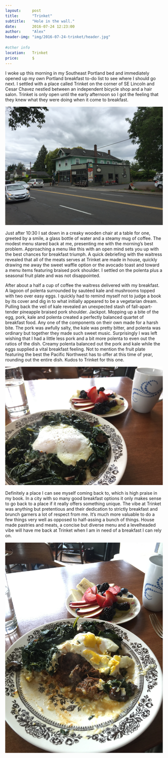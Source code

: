 ```yaml
---
layout:     post
title:      "Trinket"
subtitle:   "Hole in the wall."
date:       2016-07-24 12:23:00
author:     "Alex"
header-img: "img/2016-07-24-trinket/header.jpg"

#other info
location:   Trinket
price:      $
---
```


[img1]: /img/2016-07-24-trinket/1.jpg
[img2]: /img/2016-07-24-trinket/2.jpg
[img3]: /img/2016-07-24-trinket/3.jpg

I woke up this morning in my Southeast Portland bed and immediately opened up my own Portland breakfast to-do list to see where I should go next. I settled with a place called Trinket on the corner of SE Lincoln and Cesar Chavez nestled between an independent bicycle shop and a hair salon. Trinket is only open until the early afternoon so I got the feeling that they knew what they were doing when it come to breakfast.

![img3]

Just after 10:30 I sat down in a creaky wooden chair at a table for one, greeted by a smile, a glass bottle of water and a steamy mug of coffee. The modest menu stared back at me, presenting me with the morning’s best problem. Approaching a menu like this with an open mind sets you up with the best chances for breakfast triumph. A quick debriefing with the waitress revealed that all of the meats serves at Trinket are made in house, quickly drawing me away the sweet waffle option or the avocado toast and toward a menu items featuring braised pork shoulder. I settled on the polenta plus a seasonal fruit plate and was not disappointed.

After about a half a cup of coffee the waitress delivered with my breakfast. A lagoon of polenta surrounded by sautéed kale and mushrooms topped with two over easy eggs. I quickly had to remind myself not to judge a book by its cover and dig in to what initially appeared to be a vegetarian dream.  Pulling back the veil of kale revealed an unexpected stash of fall-apart-tender pineapple braised pork shoulder. Jackpot.  Mopping up a bite of the egg, pork, kale and polenta created a perfectly balanced quartet of breakfast food. Any one of the components on their own made for a harsh bite. The pork was awfully salty, the kale was pretty bitter, and polenta was ordinary but together they made such sweet music. Surprisingly I was left wishing that I had a little less pork and a bit more polenta to even out the ratios of the dish. Creamy polenta balanced out the pork and kale while the eggs supplied a vital breakfast feeling.  Not to mention the fruit plate featuring the best the Pacific Northwest has to offer at this time of year, rounding out the entire dish. Kudos to Trinket for this one.

![img1]

Definitely a place I can see myself coming back to, which is high praise in my book. In a city with so many good breakfast options it only makes sense to go back to a place if it really offers something unique. The vibe at Trinket was anything but pretentious and their dedication to strictly breakfast and brunch garners a lot of respect from me. It’s much more valuable to do a few things very well as opposed to half-assing a bunch of things. House made pastries and meats, a concise but diverse menu and a levelheaded vibe will have me back at Trinket when I am in need of a breakfast I can rely on.

![img2]

